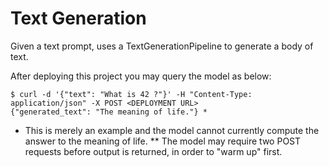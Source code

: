 # Text Generation

Given a text prompt, uses a TextGenerationPipeline to generate a body of text.

After deploying this project you may query the model as below:

```
$ curl -d '{"text": "What is 42 ?"}' -H "Content-Type: application/json" -X POST <DEPLOYMENT URL>
{"generated_text": "The meaning of life."} *
```

* This is merely an example and the model cannot currently compute the answer to the meaning of life.
** The model may require two POST requests before output is returned, in order to "warm up" first.
